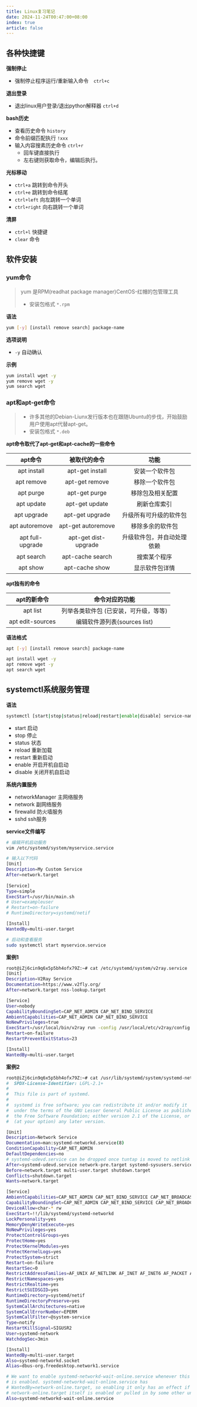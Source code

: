 ```yaml
---
title: Linux复习笔记
date: 2024-11-24T00:47:00+08:00
index: true
article: false
---
```


## 各种快捷键

**强制停止**
- 强制停止程序运行/重新输入命令　`ctrl+c`

**退出登录**
- 退出linux用户登录/退出python解释器 `ctrl+d`

**bash历史**
- 查看历史命令 `history`
- 命令前缀匹配执行 `!xxx`
- 输入内容搜素历史命令 `ctrl+r`
  - 回车键直接执行
  - 左右键则获取命令，编辑后执行。

**光标移动**
- `ctrl+a` 跳转到命令开头
- `ctrl+e` 跳转到命令结尾
- `ctrl+left` 向左跳转一个单词
- `ctrl+right` 向右跳转一个单词

**清屏**
- `ctrl+l` 快捷键
- `clear` 命令



## 软件安装

### yum命令

> yum 是RPM(readhat package manager)CentOS-红帽的包管理工具
> - 安装包格式 `*.rpm`

**语法**
```bash
yum [-y] [install remove search] package-name
```

**选项说明**
- `-y` 自动确认

**示例**

```bash
yum install wget -y
yum remove wget -y
yum search wget
```

### apt和apt-get命令

> - 许多其他的Debian-Liunx发行版本也在跟随Ubuntu的步伐，开始鼓励用户使用apt代替apt-get。
> - 安装包格式 `*.deb`


**apt命令取代了apt-get和apt-cache的一些命令**

|     apt命令      |     被取代的命令     |            功能            |
| :--------------: | :------------------: | :------------------------: |
|   apt install    |   apt-get install    |       安装一个软件包       |
|    apt remove    |    apt-get remove    |       移除一个软件包       |
|    apt purge     |    apt-get purge     |      移除包及相关配置      |
|    apt update    |    apt-get update    |        刷新仓库索引        |
|   apt upgrade    |   apt-get upgrade    |   升级所有可升级的软件包   |
|  apt autoremove  |  apt-get autoremove  |      移除多余的软件包      |
| apt full-upgrade | apt-get dist-upgrade | 升级软件包，并自动处理依赖 |
|    apt search    |   apt-cache search   |        搜索某个程序        |
|     apt show     |    apt-cache show    |       显示软件包详情       |


**apt独有的命令**

|   apt的新命令    |            命令对应的功能             |
| :--------------: | :-----------------------------------: |
|     apt list     | 列举各类软件包 (已安装，可升级，等等) |
| apt edit-sources |     编辑软件源列表(sources list)      |


**语法格式**
```bash
apt [-y] [install remove search] package-name
```

```bash
apt install wget -y
apt remove wget -y
apt search wget
```


## systemctl系统服务管理


**语法**

```bash
systemctl [start|stop|status|reload|restart|enable|disable] service-name[.service]
```

- start 启动
- stop 停止
- status 状态
- reload 重新加载
- restart 重新启动
- enable 开启开机自启动
- disable 关闭开机自启动



**系统内置服务**
- networkManager 主网络服务
- network 副网络服务
- firewalld 防火墙服务
- sshd ssh服务


**service文件编写**

```bash
# 编辑开机启动服务
vim /etc/systemd/system/myservice.service

# 输入以下代码
[Unit]
Description=My Custom Service
After=network.target
 
[Service]
Type=simple
ExecStart=/usr/bin/main.sh
# User=exampleuser
# Restart=on-failure
# RuntimeDirectory=systemd/netif

[Install]
WantedBy=multi-user.target

# 启动和查看服务
sudo systemctl start myservice.service
```

**案例1**

```bash
root@iZj6cin9q6x5p5bh4ofx79Z:~# cat /etc/systemd/system/v2ray.service 
[Unit]
Description=V2Ray Service
Documentation=https://www.v2fly.org/
After=network.target nss-lookup.target

[Service]
User=nobody
CapabilityBoundingSet=CAP_NET_ADMIN CAP_NET_BIND_SERVICE
AmbientCapabilities=CAP_NET_ADMIN CAP_NET_BIND_SERVICE
NoNewPrivileges=true
ExecStart=/usr/local/bin/v2ray run -config /usr/local/etc/v2ray/config.json
Restart=on-failure
RestartPreventExitStatus=23

[Install]
WantedBy=multi-user.target
```

**案例2**

```bash
root@iZj6cin9q6x5p5bh4ofx79Z:~# cat /usr/lib/systemd/system/systemd-networkd.service
#  SPDX-License-Identifier: LGPL-2.1+
#
#  This file is part of systemd.
#
#  systemd is free software; you can redistribute it and/or modify it
#  under the terms of the GNU Lesser General Public License as published by
#  the Free Software Foundation; either version 2.1 of the License, or
#  (at your option) any later version.

[Unit]
Description=Network Service
Documentation=man:systemd-networkd.service(8)
ConditionCapability=CAP_NET_ADMIN
DefaultDependencies=no
# systemd-udevd.service can be dropped once tuntap is moved to netlink
After=systemd-udevd.service network-pre.target systemd-sysusers.service systemd-sysctl.service
Before=network.target multi-user.target shutdown.target
Conflicts=shutdown.target
Wants=network.target

[Service]
AmbientCapabilities=CAP_NET_ADMIN CAP_NET_BIND_SERVICE CAP_NET_BROADCAST CAP_NET_RAW
CapabilityBoundingSet=CAP_NET_ADMIN CAP_NET_BIND_SERVICE CAP_NET_BROADCAST CAP_NET_RAW
DeviceAllow=char-* rw
ExecStart=!!/lib/systemd/systemd-networkd
LockPersonality=yes
MemoryDenyWriteExecute=yes
NoNewPrivileges=yes
ProtectControlGroups=yes
ProtectHome=yes
ProtectKernelModules=yes
ProtectKernelLogs=yes
ProtectSystem=strict
Restart=on-failure
RestartSec=0
RestrictAddressFamilies=AF_UNIX AF_NETLINK AF_INET AF_INET6 AF_PACKET AF_ALG
RestrictNamespaces=yes
RestrictRealtime=yes
RestrictSUIDSGID=yes
RuntimeDirectory=systemd/netif
RuntimeDirectoryPreserve=yes
SystemCallArchitectures=native
SystemCallErrorNumber=EPERM
SystemCallFilter=@system-service
Type=notify
RestartKillSignal=SIGUSR2
User=systemd-network
WatchdogSec=3min

[Install]
WantedBy=multi-user.target
Also=systemd-networkd.socket
Alias=dbus-org.freedesktop.network1.service

# We want to enable systemd-networkd-wait-online.service whenever this service
# is enabled. systemd-networkd-wait-online.service has
# WantedBy=network-online.target, so enabling it only has an effect if
# network-online.target itself is enabled or pulled in by some other unit.
Also=systemd-networkd-wait-online.service
```